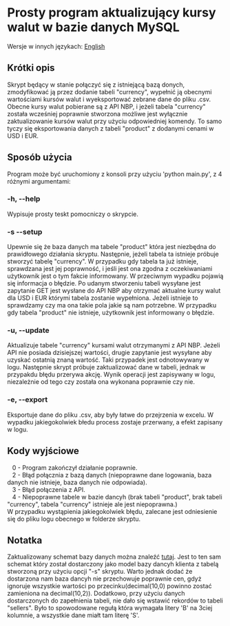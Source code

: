# Prosty program aktualizujący kursy walut w bazie danych MySQL
Wersje w innych językach:
<a href = https://github.com/MrResor/currency_includer/blob/main/README.md>English </a>

## Krótki opis
Skrypt będący w stanie połączyć się z istniejącą bazą donych, zmodyfikować ją przez dodanie tabeli "currency", wypełnić ją  obecnymi wartościami kursów walut i wyeksportować zebrane dane do pliku .csv. Obecne kursy walut pobierane są z API NBP, i jeżeli tabela "currency" została wcześniej poprawnie stworzona możliwe jest wyłącznie zaktualizowanie kursów walut przy użyciu odpowiedniej komendy. To samo tyczy się eksportowania danych z tabeli "product" z dodanymi cenami w USD i EUR.
## Sposób użycia
Program może być uruchomiony z konsoli przy użyciu 'python main.py', z 4 różnymi argumentami:</br>

### -h, --help
Wypisuje prosty teskt pomocniczy o skrypcie.

### -s --setup
Upewnie się że baza danych ma tabele "product" która jest niezbędna do prawidłowego działania skryptu. Następnie, jeżeli tabela ta istnieje próbuje stworzyć tabelę "currency". W przypadku gdy tabela ta już istnieje, sprawdzana jest jej poprawność, i jeśli jest ona zgodna z oczekiwaniami użytkownik jest o tym fakcie informowany. W przeciwnym wypadku pojawią się informacja o błędzie. Po udanym stworzeniu tabeli wysyłane jest zapytanie GET jest wysłane do API NBP aby otrzymać aktualne kursy walut dla USD i EUR którymi tabela zostanie wypełniona. Jeżeli istnieje to sprawdzamy czy ma ona takie pola jakie są nam potrzebne. W przypadku gdy tabela "product" nie istnieje, użytkownik jest informowany o błędzie.

### -u, --update
Aktualizuje tabele "currency" kursami walut otrzymanymi z API NBP. Jeżeli API nie posiada dzisiejszej wartości, drugie zapytanie jest wysyłane aby uzyskać ostatnią znaną wartość. Taki przypadek jest odnotowywany w logu. Następnie skrypt próbuje zaktualizować dane w tabeli, jednak w przypakdu błędu przerywa akcję. Wynik operacji jest zapisywany w logu, niezależnie od tego czy została ona wykonana poprawnie czy nie.

### -e, --export
Eksportuje dane do pliku .csv, aby były łatwe do przejrzenia w excelu. W wypadku jakiegokolwiek błedu process zostaje przerwany, a efekt zapisany w logu.

## Kody wyjściowe
&nbsp;&nbsp;&nbsp;0 - Program zakończył działanie poprawnie.  
&nbsp;&nbsp;&nbsp;2 - Błąd połącznia z bazą danych (niepoprawne dane logowania, baza danych nie istnieje, baza danych nie odpowiada).  
&nbsp;&nbsp;&nbsp;3 - Błąd połączenia z API.  
&nbsp;&nbsp;&nbsp;4 - Niepoprawne tabele w bazie dancyh (brak tabeli "product", brak tabeli "currency", tabela "currency" istnieje ale jest niepoprawna.)  
W przypadku wystąpienia jakiegokolwiek błędu, zalecane jest odniesienie się do pliku logu obecnego w folderze skryptu.

## Notatka
Zaktualizowany schemat bazy danych można znaleźć <a href = "https://github.com/MrResor/currency_includer/blob/main/dbschema.txt">tutaj</a>. Jest to ten sam schemat który został dostarczony jako model bazy dancyh klienta z tabelą stworzoną przy użyciu opcji "-s" skryptu. Warto jednak dodać że dostarzona nam baza dancyh nie przechowuje poprawnie cen, gdyż ignoruje wszystkie wartości po przecinku(decimal(10,0) powinno zostać zamieniona na decimal(10,2)). Dodatkowo, przy użyciu danych dostarczonych do zapełnienia tabeli, nie dało się wstawić rekordów to tabeli "sellers". Było to spowodowane regułą która wymagała litery 'B' na 3ciej kolumnie, a wszystkie dane miałt tam literę 'S'.
